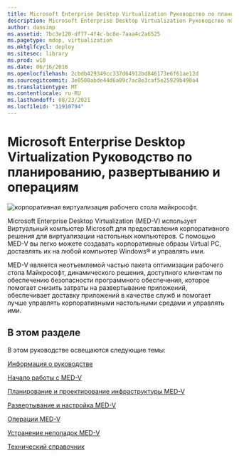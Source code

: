 ```yaml
---
title: Microsoft Enterprise Desktop Virtualization Руководство по планированию, развертыванию и операциям
description: Microsoft Enterprise Desktop Virtualization Руководство по планированию, развертыванию и операциям
author: dansimp
ms.assetid: 7bc3e120-df77-4f4c-bc8e-7aaa4c2a6525
ms.pagetype: mdop, virtualization
ms.mktglfcycl: deploy
ms.sitesec: library
ms.prod: w10
ms.date: 06/16/2016
ms.openlocfilehash: 2cbdb429349cc337d64912bd846173e6f61ae12d
ms.sourcegitcommit: 3e0500abde44d6a09c7ac8e3caf5e25929b490a4
ms.translationtype: MT
ms.contentlocale: ru-RU
ms.lasthandoff: 08/23/2021
ms.locfileid: "11910794"
---
```

# <a name="microsoft-enterprise-desktop-virtualization-planning-deployment-and-operations-guide"></a>Microsoft Enterprise Desktop Virtualization Руководство по планированию, развертыванию и операциям


![корпоративная виртуализация рабочего стола майкрософт.](images/medv.gif)

Microsoft Enterprise Desktop Virtualization (MED-V) использует Виртуальный компьютер Microsoft для предоставления корпоративного решения для виртуализации настольных компьютеров. С помощью MED-V вы легко можете создавать корпоративные образы Virtual PC, доставлять их на любой компьютер Windows® и управлять ими.

MED-V является неотъемлемой частью пакета оптимизации рабочего стола Майкрософт, динамического решения, доступного клиентам по обеспечению безопасности программного обеспечения, которое помогает снизить затраты на развертывание приложений, обеспечивает доставку приложений в качестве служб и помогает лучше управлять корпоративными настольными средами и управлять ими.

## <a name="in-this-section"></a>В этом разделе


В этом руководстве освещаются следующие темы:

[Информация о руководстве](about-this-guidemedv.md)

[Начало работы с MED-V](getting-started-with-med-v.md)

[Планирование и проектирование инфраструктуры MED-V](med-v-infrastructure-planning-and-design.md)

[Развертывание и настройка MED-V](med-v-deployment-and-configuration.md)

[Операции MED-V](med-v-operations.md)

[Устранение неполадок MED-V](troubleshooting-med-v.md)

[Технический справочник](technical-referencemedv-10-sp1.md)

 

 





